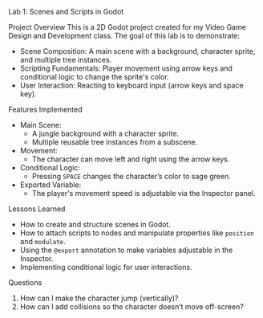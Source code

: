 Lab 1: Scenes and Scripts in Godot

Project Overview
This is a 2D Godot project created for my Video Game Design and Development class. The goal of this lab is to demonstrate:
- Scene Composition: A main scene with a background, character sprite, and multiple tree instances.
- Scripting Fundamentals: Player movement using arrow keys and conditional logic to change the sprite's color.
- User Interaction: Reacting to keyboard input (arrow keys and space key).


Features Implemented
- Main Scene:
  - A jungle background with a character sprite.
  - Multiple reusable tree instances from a subscene.
- Movement:
  - The character can move left and right using the arrow keys.
- Conditional Logic:
  - Pressing `SPACE` changes the character’s color to sage green.
- Exported Variable:
  - The player's movement speed is adjustable via the Inspector panel.


Lessons Learned
- How to create and structure scenes in Godot.
- How to attach scripts to nodes and manipulate properties like `position` and `modulate`.
- Using the `@export` annotation to make variables adjustable in the Inspector.
- Implementing conditional logic for user interactions.


Questions
1. How can I make the character jump (vertically)?
2. How can I add collisions so the character doesn’t move off-screen?

